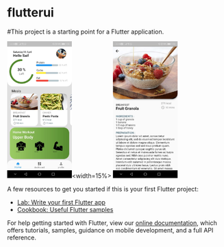 # flutterui
#This project is a starting point for a Flutter application.

<img src ="list1.jpeg" width = 30%  style ="float:left"><width=15%> <img src ="list2.jpeg" width = 30% >


A few resources to get you started if this is your first Flutter project:

- [Lab: Write your first Flutter app](https://flutter.dev/docs/get-started/codelab)
- [Cookbook: Useful Flutter samples](https://flutter.dev/docs/cookbook)

For help getting started with Flutter, view our
[online documentation](https://flutter.dev/docs), which offers tutorials,
samples, guidance on mobile development, and a full API reference.
